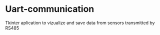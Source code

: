 # Uart-communication
Tkinter aplication to vizualize and save data from sensors transmitted by RS485
